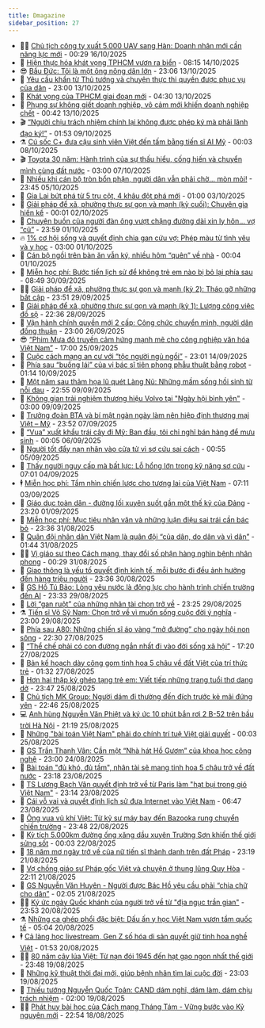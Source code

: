 ```yaml
---
title: Dmagazine
sidebar_position: 27
---
```


<!-- dantri-dmagazine:START -->
- 👨‍🏫 [Chủ tịch công ty xuất 5.000 UAV sang Hàn: Doanh nhân mới cần năng lực mới](https://dantri.com.vn/kinh-doanh/chu-tich-cong-ty-xuat-5000-uav-sang-han-doanh-nhan-moi-can-nang-luc-moi-20251015054147844.htm) - 00:29 16/10/2025
- 🎡 [Hiện thực hóa khát vọng TPHCM vươn ra biển](https://dantri.com.vn/thoi-su/hien-thuc-hoa-khat-vong-tphcm-vuon-ra-bien-20251011144453261.htm) - 08:15 14/10/2025
- 😎 [Bầu Đức: Tôi là một ông nông dân lớn](https://dantri.com.vn/kinh-doanh/bau-duc-toi-la-mot-ong-nong-dan-lon-20251012211920067.htm) - 23:06 13/10/2025
- 🦍 [Yêu cầu khẩn từ Thủ tướng và chuyện thực thi quyền được phục vụ của dân](https://dantri.com.vn/noi-vu/yeu-cau-khan-tu-thu-tuong-va-chuyen-thuc-thi-quyen-duoc-phuc-vu-cua-dan-20251013115230763.htm) - 23:00 13/10/2025
- 🦣 [Khát vọng của TPHCM giai đoạn mới](https://dantri.com.vn/thoi-su/khat-vong-cua-tphcm-giai-doan-moi-20251011135704438.htm) - 04:30 13/10/2025
- 💼 [Phụng sự không giết doanh nghiệp, vô cảm mới khiến doanh nghiệp chết](https://dantri.com.vn/kinh-doanh/phung-su-khong-giet-doanh-nghiep-vo-cam-moi-khien-doanh-nghiep-chet-20251013055423123.htm) - 00:42 13/10/2025
- 🎬 [“Người chịu trách nhiệm chính lại không được phép ký mà phải lãnh đạo ký!”](https://dantri.com.vn/noi-vu/nguoi-chiu-trach-nhiem-chinh-lai-khong-duoc-phep-ky-ma-phai-lanh-dao-ky-20251008231032965.htm) - 01:53 09/10/2025
- ⚗️ [Cú sốc C+ đưa cậu sinh viên Việt đến tấm bằng tiến sĩ AI Mỹ](https://dantri.com.vn/khoa-hoc/cu-soc-c-dua-cau-sinh-vien-viet-den-tam-bang-tien-si-ai-my-20251006174751490.htm) - 00:03 08/10/2025
- 🎬 [Toyota 30 năm: Hành trình của sự thấu hiểu, cống hiến và chuyển mình cùng đất nước](https://dantri.com.vn/o-to-xe-may/toyota-30-nam-hanh-trinh-cua-su-thau-hieu-cong-hien-va-chuyen-minh-cung-dat-nuoc-20251006105643207.htm) - 03:00 07/10/2025
- 🤖 [Nhiều khi cán bộ tròn bổn phận, người dân vẫn phải chờ... mòn mỏi!](https://dantri.com.vn/noi-vu/nhieu-khi-can-bo-tron-bon-phan-nguoi-dan-van-phai-cho-mon-moi-20251005215832777.htm) - 23:45 05/10/2025
- 🚦 [Gia Lai bứt phá từ 5 trụ cột, 4 khâu đột phá mới](https://dantri.com.vn/thoi-su/gia-lai-but-pha-tu-5-tru-cot-4-khau-dot-pha-moi-20251003175225791.htm) - 01:00 03/10/2025
- 🦏 [Giải pháp để xã, phường thực sự gọn và mạnh &lpar;kỳ cuối&rpar;: Chuyên gia hiến kế](https://dantri.com.vn/thoi-su/giai-phap-de-xa-phuong-thuc-su-gon-va-manh-ky-cuoi-chuyen-gia-hien-ke-20250930100812514.htm) - 00:01 02/10/2025
- 🌁 [Chuyện buồn của người đàn ông vượt chặng đường dài xin ly hôn… vợ “cũ”](https://dantri.com.vn/noi-vu/chuyen-buon-cua-nguoi-dan-ong-vuot-chang-duong-dai-xin-ly-hon-vo-cu-20251001210855761.htm) - 23:59 01/10/2025
- 🔥 [1% cơ hội sống và quyết định chia gan cứu vợ: Phép màu từ tình yêu và y học](https://dantri.com.vn/suc-khoe/1-co-hoi-song-va-quyet-dinh-chia-gan-cuu-vo-phep-mau-tu-tinh-yeu-va-y-hoc-20251001092655201.htm) - 03:00 01/10/2025
- 🎊 [Cán bộ ngồi trên bàn ăn vẫn ký, nhiều hôm “quên” về nhà](https://dantri.com.vn/noi-vu/can-bo-ngoi-tren-ban-an-van-ky-nhieu-hom-quen-ve-nha-20250930220737338.htm) - 00:04 01/10/2025
- 🐻 [Miễn học phí: Bước tiến lịch sử để không trẻ em nào bị bỏ lại phía sau](https://dantri.com.vn/giao-duc/mien-hoc-phi-buoc-tien-lich-su-de-khong-tre-em-nao-bi-bo-lai-phia-sau-20251001005044398.htm) - 08:49 30/09/2025
- 👨‍🏫 [Giải pháp để xã, phường thực sự gọn và mạnh &lpar;kỳ 2&rpar;: Tháo gỡ những bất cập](https://dantri.com.vn/thoi-su/giai-phap-de-xa-phuong-thuc-su-gon-va-manh-ky-2-thao-go-nhung-bat-cap-20250929101407597.htm) - 23:51 29/09/2025
- 🧰 [Giải pháp để xã, phường thực sự gọn và mạnh &lpar;kỳ 1&rpar;: Lượng công việc đồ sộ](https://dantri.com.vn/thoi-su/giai-phap-de-xa-phuong-thuc-su-gon-va-manh-ky-1-luong-cong-viec-do-so-20250928103952089.htm) - 22:36 28/09/2025
- 💯 [Vận hành chính quyền mới 2 cấp: Công chức chuyển mình, người dân đồng thuận](https://dantri.com.vn/noi-vu/van-hanh-chinh-quyen-moi-2-cap-cong-chuc-chuyen-minh-nguoi-dan-dong-thuan-20250926195158243.htm) - 23:00 26/09/2025
- 😎 [“Phim Mưa đỏ truyền cảm hứng mạnh mẽ cho công nghiệp văn hóa Việt Nam”](https://dantri.com.vn/thoi-su/phim-mua-do-truyen-cam-hung-manh-me-cho-cong-nghiep-van-hoa-viet-nam-20250925223044538.htm) - 17:00 25/09/2025
- 🤖 [Cuộc cách mạng an cư với “tộc người ngủ ngồi”](https://dantri.com.vn/thoi-su/cuoc-cach-mang-an-cu-voi-toc-nguoi-ngu-ngoi-20250911145830899.htm) - 23:01 14/09/2025
- 🤔 [Phía sau “buồng lái” của vị bác sĩ tiên phong phẫu thuật bằng robot](https://dantri.com.vn/suc-khoe/phia-sau-buong-lai-cua-vi-bac-si-tien-phong-phau-thuat-bang-robot-20250908202149136.htm) - 01:14 10/09/2025
- 💼 [Một năm sau thảm họa lũ quét Làng Nủ: Những mầm sống hồi sinh từ nỗi đau](https://dantri.com.vn/thoi-su/mot-nam-sau-tham-hoa-lu-quet-lang-nu-nhung-mam-song-hoi-sinh-tu-noi-dau-20250908215817255.htm) - 22:55 09/09/2025
- 🎊 [Không gian trải nghiệm thương hiệu Volvo tại &quot;Ngày hội bình yên&quot;](https://dantri.com.vn/o-to-xe-may/khong-gian-trai-nghiem-thuong-hieu-volvo-tai-ngay-hoi-binh-yen-20250909091624122.htm) - 03:00 09/09/2025
- 🦆 [Trưởng đoàn BTA và bí mật ngàn ngày làm nên hiệp định thương mại Việt – Mỹ](https://dantri.com.vn/kinh-doanh/truong-doan-bta-va-bi-mat-ngan-ngay-lam-nen-hiep-dinh-thuong-mai-viet-my-20250825225637734.htm) - 23:52 07/09/2025
- 🦒 [“Vua” xuất khẩu trái cây đi Mỹ: Ban đầu, tôi chỉ nghĩ bán hàng để mưu sinh](https://dantri.com.vn/kinh-doanh/vua-xuat-khau-trai-cay-di-my-ban-dau-toi-chi-nghi-ban-hang-de-muu-sinh-20250831081956193.htm) - 00:05 06/09/2025
- 👺 [Người tốt đẩy nạn nhân vào cửa tử vì sơ cứu sai cách](https://dantri.com.vn/suc-khoe/nguoi-tot-day-nan-nhan-vao-cua-tu-vi-so-cuu-sai-cach-20250811125432275.htm) - 00:55 05/09/2025
- 🦍 [Thấy người nguy cấp mà bất lực: Lỗ hổng lớn trong kỹ năng sơ cứu](https://dantri.com.vn/suc-khoe/thay-nguoi-nguy-cap-ma-bat-luc-lo-hong-lon-trong-ky-nang-so-cuu-20250811123314183.htm) - 07:01 04/09/2025
- 🕴 [Miễn học phí: Tầm nhìn chiến lược cho tương lai của Việt Nam](https://dantri.com.vn/giao-duc/mien-hoc-phi-tam-nhin-chien-luoc-cho-tuong-lai-cua-viet-nam-20251002055532045.htm) - 07:11 03/09/2025
- 🤖 [Giáo dục toàn dân - đường lối xuyên suốt gần một thế kỷ của Đảng](https://dantri.com.vn/giao-duc/giao-duc-toan-dan-duong-loi-xuyen-suot-gan-mot-the-ky-cua-dang-20251001002431755.htm) - 23:20 01/09/2025
- 🐲 [Miễn học phí: Mục tiêu nhân văn và những luận điệu sai trái cần bác bỏ](https://dantri.com.vn/giao-duc/mien-hoc-phi-muc-tieu-nhan-van-va-nhung-luan-dieu-sai-trai-can-bac-bo-20250930224826469.htm) - 23:36 31/08/2025
- 🦏 [Quân đội nhân dân Việt Nam là quân đội “của dân, do dân và vì dân”](https://dantri.com.vn/thoi-su/quan-doi-nhan-dan-viet-nam-la-quan-doi-cua-dan-do-dan-va-vi-dan-20250830232314687.htm) - 01:44 31/08/2025
- 🧑‍💻 [Vị giáo sư theo Cách mạng, thay đổi số phận hàng nghìn bệnh nhân phong](https://dantri.com.vn/suc-khoe/vi-giao-su-theo-cach-mang-thay-doi-so-phan-hang-nghin-benh-nhan-phong-20250830203647811.htm) - 00:29 31/08/2025
- 👺 [Giao thông là yếu tố quyết định kinh tế, mỗi bước đi đều ảnh hưởng đến hàng triệu người](https://dantri.com.vn/thoi-su/giao-thong-la-yeu-to-quyet-dinh-kinh-te-moi-buoc-di-deu-anh-huong-den-hang-trieu-nguoi-20250825214432029.htm) - 23:36 30/08/2025
- 🦆 [GS Hồ Tú Bảo: Lòng yêu nước là động lực cho hành trình chiến trường đến AI](https://dantri.com.vn/cong-nghe/gs-ho-tu-bao-long-yeu-nuoc-la-dong-luc-cho-hanh-trinh-chien-truong-den-ai-20250827174822675.htm) - 23:33 29/08/2025
- 🐘 [Lời “gan ruột” của những nhân tài chọn trở về](https://dantri.com.vn/khoa-hoc/loi-gan-ruot-cua-nhung-nhan-tai-chon-tro-ve-20250828225942356.htm) - 23:25 29/08/2025
- ⚗️ [Tiến sĩ Võ Sỹ Nam: Chọn trở về vì muốn sống cuộc đời ý nghĩa](https://dantri.com.vn/giao-duc/tien-si-vo-sy-nam-chon-tro-ve-vi-muon-song-cuoc-doi-y-nghia-20250829144107139.htm) - 23:00 29/08/2025
- 🫶 [Phía sau A80: Những chiến sĩ áo vàng “mở đường” cho ngày hội non sông](https://dantri.com.vn/thoi-su/phia-sau-a80-nhung-chien-si-ao-vang-mo-duong-cho-ngay-hoi-non-song-20250827172818609.htm) - 22:30 27/08/2025
- 🚀 [“Thể chế phải có con đường ngắn nhất đi vào đời sống xã hội”](https://dantri.com.vn/thoi-su/the-che-phai-co-con-duong-ngan-nhat-di-vao-doi-song-xa-hoi-20250827234830168.htm) - 17:20 27/08/2025
- 💼 [Bản kế hoạch dày công gom tinh hoa 5 châu về đất Việt của trí thức trẻ](https://dantri.com.vn/khoa-hoc/ban-ke-hoach-day-cong-gom-tinh-hoa-5-chau-ve-dat-viet-cua-tri-thuc-tre-20250825173538692.htm) - 01:32 27/08/2025
- 🚀 [Hơn hai thập kỷ ghép tạng trẻ em: Viết tiếp những trang tuổi thơ dang dở](https://dantri.com.vn/suc-khoe/hon-hai-thap-ky-ghep-tang-tre-em-viet-tiep-nhung-trang-tuoi-tho-dang-do-20250825170836595.htm) - 23:47 25/08/2025
- 🐻 [Chủ tịch MK Group: Người dám đi thường đến đích trước kẻ mãi đứng yên](https://dantri.com.vn/kinh-doanh/chu-tich-mk-group-nguoi-dam-di-thuong-den-dich-truoc-ke-mai-dung-yen-20250817171938482.htm) - 22:46 25/08/2025
- 💻 [Anh hùng Nguyễn Văn Phiệt và ký ức 10 phút bắn rơi 2 B-52 trên bầu trời Hà Nội](https://dantri.com.vn/khoa-hoc/anh-hung-nguyen-van-phiet-va-ky-uc-10-phut-ban-roi-2-b-52-tren-bau-troi-ha-noi-20250825100908538.htm) - 21:19 25/08/2025
- 🎊 [Những &quot;bài toán Việt Nam&quot; phải do chính trí tuệ Việt giải quyết](https://dantri.com.vn/khoa-hoc/nhung-bai-toan-viet-nam-phai-do-chinh-tri-tue-viet-giai-quyet-20250824155113063.htm) - 00:03 25/08/2025
- 🔭 [GS Trần Thanh Vân: Cần một “Nhà hát Hồ Gươm” của khoa học công nghệ](https://dantri.com.vn/giao-duc/gs-tran-thanh-van-can-mot-nha-hat-ho-guom-cua-khoa-hoc-cong-nghe-20250821201054333.htm) - 23:00 24/08/2025
- 🚀 [Bài toán &quot;đủ khó, đủ tầm&quot;, nhân tài sẽ mang tinh hoa 5 châu trở về đất nước](https://dantri.com.vn/khoa-hoc/bai-toan-du-kho-du-tam-nhan-tai-se-mang-tinh-hoa-5-chau-tro-ve-dat-nuoc-20250822180440055.htm) - 23:18 23/08/2025
- 🦄 [TS Lương Bạch Vân quyết định trở về từ Paris làm &quot;hạt bụi trong gió Việt Nam&quot;](https://dantri.com.vn/thoi-su/ts-luong-bach-van-quyet-dinh-tro-ve-tu-paris-lam-hat-bui-trong-gio-viet-nam-20250817155248559.htm) - 23:14 23/08/2025
- 🌊 [Cái vỗ vai và quyết định lịch sử đưa Internet vào Việt Nam](https://dantri.com.vn/cong-nghe/cai-vo-vai-va-quyet-dinh-lich-su-dua-internet-vao-viet-nam-20250822223329027.htm) - 06:47 23/08/2025
- 🐻 [Ông vua vũ khí Việt: Từ kỹ sư máy bay đến Bazooka rung chuyển chiến trường](https://dantri.com.vn/khoa-hoc/ong-vua-vu-khi-viet-tu-ky-su-may-bay-den-bazooka-rung-chuyen-chien-truong-20250821170034476.htm) - 23:48 22/08/2025
- 👺 [Kỳ tích 5.000km đường ống xăng dầu xuyên Trường Sơn khiến thế giới sửng sốt](https://dantri.com.vn/khoa-hoc/ky-tich-5000km-duong-ong-xang-dau-xuyen-truong-son-khien-the-gioi-sung-sot-20250821160809342.htm) - 00:03 22/08/2025
- 🫶 [18 năm mơ ngày trở về của nữ tiến sĩ thành danh trên đất Pháp](https://dantri.com.vn/thoi-su/18-nam-mo-ngay-tro-ve-cua-nu-tien-si-thanh-danh-tren-dat-phap-20250817150721834.htm) - 23:19 21/08/2025
- 💪 [Vợ chồng giáo sư Pháp gốc Việt và chuyện ở thung lũng Quy Hòa](https://dantri.com.vn/khoa-hoc/vo-chong-giao-su-phap-goc-viet-va-chuyen-o-thung-lung-quy-hoa-20250814125811268.htm) - 22:11 21/08/2025
- 🌊 [GS Nguyễn Văn Huyên - Người được Bác Hồ yêu cầu phải “chia chữ cho dân”](https://dantri.com.vn/giao-duc/gs-nguyen-van-huyen-nguoi-duoc-bac-ho-yeu-cau-phai-chia-chu-cho-dan-20250821083143916.htm) - 02:05 21/08/2025
- 🧑‍🏫 [Ký ức ngày Quốc khánh của người trở về từ &quot;địa ngục trần gian&quot;](https://dantri.com.vn/thoi-su/ky-uc-ngay-quoc-khanh-cua-nguoi-tro-ve-tu-dia-nguc-tran-gian-20250820154956485.htm) - 23:53 20/08/2025
- ⚗️ [Những ca ghép phổi đặc biệt: Dấu ấn y học Việt Nam vươn tầm quốc tế](https://dantri.com.vn/suc-khoe/nhung-ca-ghep-phoi-dac-biet-dau-an-y-hoc-viet-nam-vuon-tam-quoc-te-20250819165401518.htm) - 05:04 20/08/2025
- 🕴 [Cả làng học livestream, Gen Z số hóa di sản quyết giữ tinh hoa nghề Việt](https://dantri.com.vn/cong-nghe/ca-lang-hoc-livestream-gen-z-so-hoa-di-san-quyet-giu-tinh-hoa-nghe-viet-20250818200530880.htm) - 01:53 20/08/2025
- 🧑‍🏫 [80 năm cây lúa Việt: Từ nạn đói 1945 đến hạt gạo ngon nhất thế giới](https://dantri.com.vn/khoa-hoc/80-nam-cay-lua-viet-tu-nan-doi-1945-den-hat-gao-ngon-nhat-the-gioi-20250816132009491.htm) - 23:48 19/08/2025
- 🦄 [Những kỹ thuật thời đại mới, giúp bệnh nhân tìm lại cuộc đời](https://dantri.com.vn/suc-khoe/nhung-ky-thuat-thoi-dai-moi-giup-benh-nhan-tim-lai-cuoc-doi-20250819221323064.htm) - 23:03 19/08/2025
- 🧰 [Thiếu tướng Nguyễn Quốc Toản: CAND dám nghĩ, dám làm, dám chịu trách nhiệm](https://dantri.com.vn/thoi-su/thieu-tuong-nguyen-quoc-toan-cand-dam-nghi-dam-lam-dam-chiu-trach-nhiem-20250818212247373.htm) - 02:00 19/08/2025
- 🧑‍💻 [Phát huy bài học của Cách mạng Tháng Tám - Vững bước vào Kỷ nguyên mới](https://dantri.com.vn/thoi-su/phat-huy-bai-hoc-cua-cach-mang-thang-tam-vung-buoc-vao-ky-nguyen-moi-20250806104329705.htm) - 22:54 18/08/2025<!-- dantri-dmagazine:END -->
